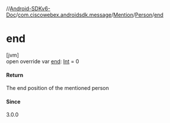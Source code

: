 //[Android-SDKv6-Doc](../../../../index.md)/[com.ciscowebex.androidsdk.message](../../index.md)/[Mention](../index.md)/[Person](index.md)/[end](end.md)

# end

[jvm]\
open override var [end](end.md): [Int](https://kotlinlang.org/api/latest/jvm/stdlib/kotlin/-int/index.html) = 0

#### Return

The end position of the mentioned person

#### Since

3.0.0
